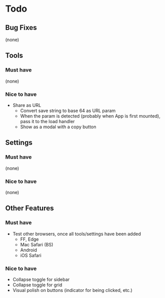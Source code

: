# Todo

## Bug Fixes
(none)


## Tools

### Must have
(none)

### Nice to have
- Share as URL
  - Convert save string to base 64 as URL param
  - When the param is detected (probably when App is first mounted), pass it to the load handler
  - Show as a modal with a copy button


## Settings

### Must have
(none)

### Nice to have
(none)


## Other Features

### Must have
- Test other browsers, once all tools/settings have been added
	- FF, Edge
	- Mac Safari (BS)
	- Android
	- iOS Safari

### Nice to have
- Collapse toggle for sidebar
- Collapse toggle for grid
- Visual polish on buttons (indicator for being clicked, etc.)
